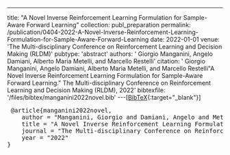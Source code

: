 ---
title: "A Novel Inverse Reinforcement Learning Formulation for Sample-Aware Forward Learning"
collection: publ_preparation
permalink: /publication/0404-2022-A-Novel-Inverse-Reinforcement-Learning-Formulation-for-Sample-Aware-Forward-Learning
date: 2022-01-01
venue: 'The Multi-disciplinary Conference on Reinforcement Learning and Decision Making (RLDM)'
pubtype: 'abstract'
authors: ' Giorgio  Manganini,  Angelo  Damiani,  Alberto Maria Metelli, and  Marcello  Restelli'
citation: ' Giorgio  Manganini,  Angelo  Damiani,  Alberto Maria Metelli, and  Marcello  Restelli&quot;A Novel Inverse Reinforcement Learning Formulation for Sample-Aware Forward Learning.&quot; The Multi-disciplinary Conference on Reinforcement Learning and Decision Making (RLDM), 2022'
bibtexfile: '/files/bibtex/manganini2022novel.bib'
---[[BibTeX](/files/bibtex/manganini2022novel.bib){:target="_blank"}] 
<pre> @article{manganini2022novel,
    author = "Manganini, Giorgio and Damiani, Angelo and Metelli, Alberto Maria and Restelli, Marcello",
    title = "A Novel Inverse Reinforcement Learning Formulation for Sample-Aware Forward Learning",
    journal = "The Multi-disciplinary Conference on Reinforcement Learning and Decision Making (RLDM)",
    year = "2022"
} </pre>
